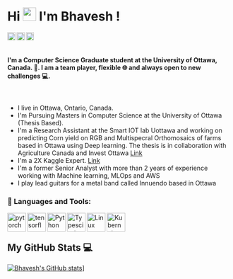 # Hi <img src="https://media2.giphy.com/media/hjntJzbrVubhEfifkp/giphy.gif?cid=ecf05e47zkug6tmia0tyb6lqhnznmy0fhwju0jpyhrok1zv3&rid=giphy.gif&ct=g" width="30px"> I'm Bhavesh !

<a href='https://www.linkedin.com/in/bhavesh-bisht-969781135/'><img align='left' alt="linkedin" src= "https://cdn-icons-png.flaticon.com/512/174/174857.png" height='18px'/></a>

<a href='https://www.youtube.com/channel/UClh7SVFUm8fCG5upaHZP2Vw/'><img align='left' alt="youtube" src= "https://www.logo.wine/a/logo/YouTube/YouTube-Icon-Full-Color-Logo.wine.svg" height='18px'/>
</a>

<a href='mailto:bhaveshsingh0124@gmail.com/'><img align='left' alt="gmail" src= "https://upload.wikimedia.org/wikipedia/commons/thumb/7/7e/Gmail_icon_%282020%29.svg/1024px-Gmail_icon_%282020%29.svg.png" height='18px'/></a>

<br>

</br>

#### I'm a Computer Science Graduate student at the University of Ottawa, Canada. 🤖. I am a team player, flexible 🌐 and always open to new challenges 💻. 

<br>

- I live in Ottawa, Ontario, Canada.
- I'm Pursuing Masters in Computer Science at the University of Ottawa (Thesis Based).
- I'm a Research Assistant at the Smart IOT lab Uottawa and working on predicting Corn yield on RGB and Multispecral Orthomosaics of farms based in Ottawa using Deep learning. The thesis is in collaboration with Agriculture Canada and Invest Ottawa [Link](https://smartiot.rdc.uottawa.ca/masc-students/)
- I'm a 2X Kaggle Expert. [Link](https://www.kaggle.com/bhavesh0124)
- I'm a former Senior Analyst with more than 2 years of experience working with Machine learning, MLOps and AWS
- I play lead guitars for a metal band called Innuendo based in Ottawa





### 🔨 Languages and Tools:

<a href="https://pytorch.org/" target="_blank"> <img align="left" src="https://raw.githubusercontent.com/rahul-jha98/github_readme_icons/main/language_and_tools/square/pytorch/pytorch.svg" alt="pytorch" height="42px"/> </a> 

<a href="https://www.tensorflow.org" target="_blank"> <img align="left" src="https://raw.githubusercontent.com/rahul-jha98/github_readme_icons/main/language_and_tools/square/tensorflow/tensorflow.svg" alt="tensorflow" height="42px"/> </a> 

<a href="https://www.python.org" target="_blank"><img align="left" alt="Python" height ="42px" src="https://raw.githubusercontent.com/rahul-jha98/github_readme_icons/main/language_and_tools/square/python/python.svg"></a>

<a href="https://www.aws.amazon.com" target="_blank"><img align="left" alt="Typescirpt" height ="42px" src="https://upload.wikimedia.org/wikipedia/commons/thumb/9/93/Amazon_Web_Services_Logo.svg/1200px-Amazon_Web_Services_Logo.svg.png"></a>

<a href="https://linux.org/" target="_blank"> <img align="left" alt="Linux" height ="42px" src="https://download.logo.wine/logo/Linux/Linux-Logo.wine.png"></a>

<a href="https://kubernetes.io/" target="_blank"> <img align="left" alt="Kubernetes" height ="42px" src="https://download.logo.wine/logo/Linux/Linux-Logo.wine.png](https://upload.wikimedia.org/wikipedia/commons/thumb/3/39/Kubernetes_logo_without_workmark.svg/1200px-Kubernetes_logo_without_workmark.svg.png"></a>

<br>
</br>

## My GitHub Stats 💻

[![Bhavesh's GitHub stats](https://github-readme-stats.vercel.app/api?username=bhavesh0124&theme=dracula)]()]



